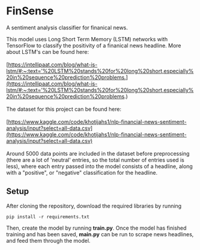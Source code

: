 # FinSense
A sentiment analysis classifier for finanical news.

This model uses Long Short Term Memory (LSTM) networks with TensorFlow to classify the positivity of a finanical news headline. More about LSTM's can be found here: 
<br/><br/> 
[https://intellipaat.com/blog/what-is-lstm/#:~:text='%20LSTM%20stands%20for%20long%20short,especially%20in%20sequence%20prediction%20problems.](https://intellipaat.com/blog/what-is-lstm/#:~:text='%20LSTM%20stands%20for%20long%20short,especially%20in%20sequence%20prediction%20problems.)
<br/><br/>
The dataset for this project can be found here: 
<br/><br/>
[https://www.kaggle.com/code/khotijahs1/nlp-financial-news-sentiment-analysis/input?select=all-data.csv](https://www.kaggle.com/code/khotijahs1/nlp-financial-news-sentiment-analysis/input?select=all-data.csv)
<br/><br/>
Around 5000 data points are included in the dataset before preprocessing (there are a lot of 'neutral' entries, so the total number of entries used is less), where each entry passed into the model consists of a headline, along with a "positive", or "negative" classification for the headline.
## Setup
After cloning the repository, download the required libraries by running 
```
pip install -r requirements.txt
```
Then, create the model by running <b>train.py</b>. Once the model has finished training and has been saved, <b>main.py</b> can be run to scrape news headlines, and feed them through the model.
